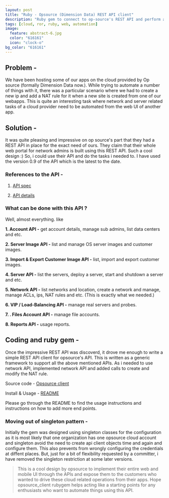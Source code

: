 ```yaml
---
layout: post
title: "Ruby - Opsource (Dimension Data) REST API client"
description: "Ruby gem to connect to op-source's REST API and perform actions without accessing the UI"
tags: [cloud, ror, ruby, web, automation]
image:
  feature: abstract-6.jpg
  color: "616161"
  icon: "clock-o"
bg_color: "616161"
---
```

## Problem -

We have been hosting some of our apps on the cloud provided by Op source (formally Dimension Data now.). While trying to automate a number of things with it, there was a particular scenario where we had to create a new ip and add a NAT  rule for it when a new site is created from one of our webapps. This is quite an interesting task where network and server related tasks of a cloud provider need to be automated from the web UI of another app.


## Solution -

It was quite pleasing and impressive on op source's part that they had a REST API in place for the exact need of ours. They claim that their whole web portal for network admins is built using this REST API. Such a cool design :) So, i could use their API and do the tasks i needed to. I have used the version 0.9 of the API which is the latest to the date.

### References to the API -

1. [API spec](https://github.com/udayakiran/opsource_client/raw/master/doc/Cloud-REST-API-v09-032113.pdf)

2. [API details](http://cloud.dimensiondata.com/saas-solutions/services/public-cloud/api)

### What can be done with this API ?

Well, almost everything. like

**1. Account API -** get account details, manage sub admins, list data centers and etc.

**2. Server Image API -** list and manage OS server images and customer images.

**3. Import & Export Customer Image API -** list, import and export customer images.

**4. Server API -** list the servers, deploy a server, start and shutdown a server and etc.

**5. Network API -** list networks and location, create a network and manage, manage ACLs, ips, NAT rules and etc. (This is exactly what we needed.)


**6. VIP / Load-Balancing API -** manage real servers and probes.

**7. . Files Account API -** manage file accounts.

**8. Reports API -** usage reports.


## Coding and ruby gem -

Once the impressive REST API was discoverd, it drove me enough to write a simple REST API client for opsource's API. This is written as a generic framework to support all the above mentioned APIs. As i needed to use network API, implemented network API and added calls to create and modify the NAT rule.

Source code - [Opsource client](<https://github.com/udayakiran/opsource_client>)

Install & Usage - [README](<https://github.com/udayakiran/opsource_client/blob/master/README.md>)

Please go through the README to find the usage instructions and instructions on how to add more end points.

### Moving out of singleton pattern -

Initially the gem was designed using singleton classes for the configuration as it is most likely that one organization has one opsource cloud account and singleton avoid the need to create api client objects time and again and configure them. This also prevents from wrongly configuring the credentials at diffent places. But, just for a bit of flexibility requested by a committer, i have removed the singleton restriction at some later versions.


> This is a cool design by opsource to implement their entire web and mobile UI through the APIs and expose them to the customers who wanted to drive these cloud related operations from their apps. Hope opsource_client rubygem helps acting like a starting points for any enthusiasts who want to automate things using this API.
